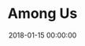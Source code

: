 ---
layout: fanlink

title: Among Us
artists: Dimatis
link: among-us
date: 2018-01-15 00:00:00

image: https://dimatis.yizack.com/images/among-us.jpg

spotify: https://open.spotify.com/album/6yCpIKVIVL0SxnrgPwOAx9
soundcloud: https://soundcloud.com/dimatis/among-us
youtube: https://youtu.be/cmmMTc2Usyk
bandcamp: https://dimatis.bandcamp.com/track/among-us
deezer: https://www.deezer.com/en/album/55105402
tidal: https://tidal.com/browse/album/83439793

dark: false
---